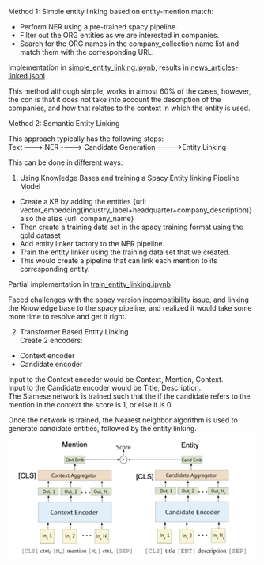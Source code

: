 Method 1: Simple entity linking based on entity-mention match: 
- Perform NER using a pre-trained spacy pipeline.
- Filter out the ORG entities as we are interested in companies.
- Search for the ORG names in the company_collection name list and match them with the corresponding URL.

Implementation in [simple_entity_linking.ipynb](https://github.com/Vibha111094/delphai-ml/blob/master/simple_entity_linking.ipynb),
results in [news_articles-linked.jsonl](https://github.com/Vibha111094/delphai-ml/blob/master/news_articles-linked.jsonl)

This method although simple, works in almost 60% of the cases, however, the con is that it does not take into account the description of the companies, and how that relates to the context in which the entity is used.

Method 2: Semantic Entity Linking

This approach typically has the following steps:  
Text ---> NER ----> Candidate Generation ----->Entity Linking

This can be done in different ways:

1. Using Knowledge Bases and training a Spacy Entity linking Pipeline Model
- Create a KB by adding the entities 
{url: vector_embedding(industry_label+headquarter+company_description)} 
also the alias
{url: company_name}
- Then create a training data set in the spacy training format using the gold dataset
- Add entity linker factory to the NER pipeline.
- Train the entity linker using the training data set that we created.
- This would create a pipeline that can link each mention to its corresponding entity.

Partial implementation in [train_entity_linking.ipynb](https://github.com/Vibha111094/delphai-ml/blob/master/train_entity_linking.ipynb)

Faced challenges with the spacy version incompatibility issue, and linking the Knowledge base to the spacy pipeline, and realized it would take some more time to resolve and get it right.

2. Transformer Based Entity Linking  
Create 2 encoders:
- Context encoder
- Candidate encoder

Input to the Context encoder would be Context, Mention, Context.  
Input to the Candidate encoder would be Title, Description.  
The Siamese network is trained such that the if the candidate refers to the mention in the context the score is 1, or else it is 0.

Once the network is trained, the Nearest neighbor algorithm is used to generate candidate entities, followed by the entity linking.
![Alt text](<Screenshot 2024-01-23 at 9.12.23 PM.png>)









